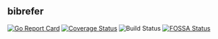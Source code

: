 ## bibrefer

[![Go Report Card](https://goreportcard.com/badge/github.com/stormvirux/bibrefer)](https://goreportcard.com/report/github.com/stormvirux/bibrefer)
[![Coverage Status](https://coveralls.io/repos/github/stormvirux/bibrefer/badge.svg)](https://coveralls.io/github/stormvirux/bibrefer)
![Build Status](https://github.com/stormvirux/bibrefer/actions/workflows/bibrefer.yml/badge.svg)
[![FOSSA Status](https://app.fossa.com/api/projects/custom%2B32136%2Fgithub.com%2Fstormvirux%2Fbibrefer.svg?type=shield)](https://app.fossa.com/projects/custom%2B32136%2Fgithub.com%2Fstormvirux%2Fbibrefer?ref=badge_shield)
